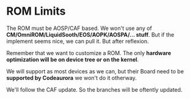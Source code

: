 ROM Limits
==========


The ROM must be AOSP/CAF based.
We won't use any of **CM/OmniROM/LiquidSooth/EOS/AOPK/AOSPA/... stuff**.
But if the implement seems nice, we can pull it. But after reflexion.

Remember that we want to customize a ROM.
The only **hardware optimization will be on device tree or on the kernel**.

We will support as most devices as we can, but their Board need to be **supported by Codeaurora** we won't do it otherway.

We'll follow the CAF update. So the branches will be oftently updated.
